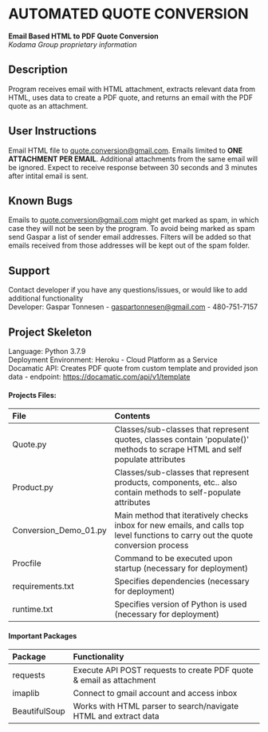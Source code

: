 # AUTOMATED QUOTE CONVERSION
**Email Based HTML to PDF Quote Conversion**<br />
*Kodama Group proprietary information* 

## Description
Program receives email with HTML attachment, extracts relevant data from HTML, uses data to create a PDF quote, and returns an email with the PDF quote as an attachment. 

## User Instructions
Email HTML file to <quote.conversion@gmail.com>. Emails limited to **ONE ATTACHMENT PER EMAIL**. Additional attachments from the same email will be ignored. Expect to receive response between 30 seconds and 3 minutes after intital email is sent. 

## Known Bugs
Emails to <quote.conversion@gmail.com> might get marked as spam, in which case they will not be seen by the program. To avoid being marked as spam send Gaspar a list of sender email addresses. Filters will be added so that emails received from those addresses will be kept out of the spam folder.  

## Support
Contact developer if you have any questions/issues, or would like to add additional functionality <br />Developer: Gaspar Tonnesen - gaspartonnesen@gmail.com - 480-751-7157

## Project Skeleton 
Language: Python 3.7.9<br />
Deployment Environment: Heroku - Cloud Platform as a Service <br />
Docamatic API: Creates PDF quote from custom template and provided json data - endpoint: https://docamatic.com/api/v1/template 
#### Projects Files:
File  | Contents 
:------------ | :------------
Quote.py | Classes/sub-classes that represent quotes, classes contain 'populate()' methods to scrape HTML and self populate attributes
Product.py | Classes/sub-classes that represent products, components, etc.. also contain methods to self-populate attributes
Conversion_Demo_01.py | Main method that iteratively checks inbox for new emails, and calls top level functions to carry out the quote conversion process
Procfile | Command to be executed upon startup (necessary for deployment) 
requirements.txt | Specifies dependencies (necessary for deployment)
runtime.txt | Specifies version of Python is used (necessary for deployment)
#### Important Packages 
Package  | Functionality
:------------ | :------------
requests  | Execute API POST requests to create PDF quote & email as attachment 
imaplib  | Connect to gmail account and access inbox   
BeautifulSoup | Works with HTML parser to search/navigate HTML and extract data  


